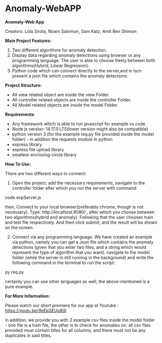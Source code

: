 # Anomaly-WebAPP
**Anomaly-Web App**

Creators: Lola Sirota, Noam Salomon, Sam Katz, Amit Ben Shimon

**Main Project Features:**
1.	Two different algorithms for anomaly detection.
2.	Display data regarding anomaly detections using browser or any programming language. The user is able to choose freely between both algorithms(Hybrid, Linear Regression).
3.	Python code which can connect directly to the server,and in turn present a json file which contains the anomaly detections.


**Project Structure:**
- All view related object are inside the view Folder.
- All controller related objects are inside the controller Folder.
- All Model related objects are inside the model Folder.


**Requirements:**
- Any framework which is able to run javascript for example vs code.
- Node js version: 14.17.0 LTS(lower version might also be compatible)
- python version 3 (for the example req.py file provided inside the model folder) - in addition the requests module in python
- express library
- express file upload library
- smallest-enclosing-circle library


**How To Use:**

There are two different ways to connect:

1. Open the project, add the necessary requirements, navigate to the controller folder after which you run the server with command:

node expServer.js

then, Connect to your local browser(preferably chrome, though is not necessary).
Type: http://localhost:8080/ ,  after which you choose between two algorithms(hybrid and anomaly). Following that the user chooses train and test file respectively.
And then click submit, and the result will be shown on the screen.

2. Connect via any programming language. We have created an example via python, namely you can get a Json file which contains the anomaly detections
(given that you enter two files, and a string which would represent the type of algorithm that you want).
navigate to the model folder (while the server is still running in the background) and write the following command in the terminal to run the script:

py req.py

certainly you can use other languages as well, the above-mentioned is a pure example.


**For More Information:**

Please watch our short premiere for our app at Youtube : https://youtu.be/9eEkGEUp80I


in addition, we provide you with 2 example csv files inside the model folder - one file is a train file, the other is to check for anomalies on.
all csv files provided must contain titles for all columns, and there must not be any duplicates in said titles.

